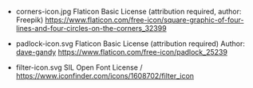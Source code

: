 * corners-icon.jpg
    Flaticon Basic License (attribution required, author: Freepik)
    https://www.flaticon.com/free-icon/square-graphic-of-four-lines-and-four-circles-on-the-corners_32399


* padlock-icon.svg
    Flaticon Basic License (attribution required) 
    Author: [dave-gandy](https://www.flaticon.com/authors/dave-gandy)
    https://www.flaticon.com/free-icon/padlock_25239


* filter-icon.svg
    SIL Open Font License / 
    https://www.iconfinder.com/icons/1608702/filter_icon
